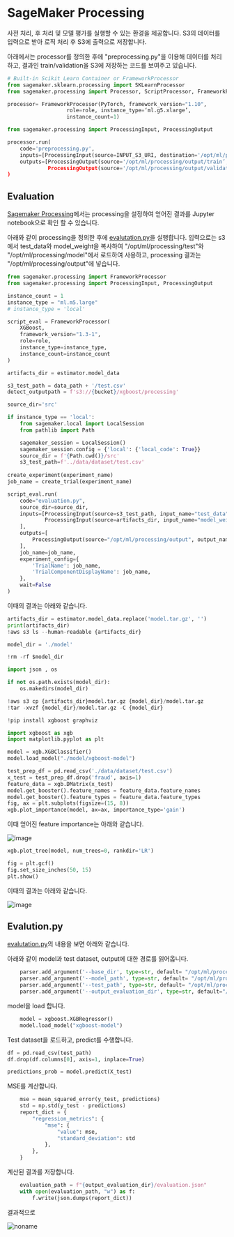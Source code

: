 # SageMaker Processing

사전 처리, 후 처리 및 모델 평가를 실행할 수 있는 환경을 제공합니다. S3의 데이터를 입력으로 받아 로직 처리 후 S3에 출력으로 저장합니다.

아래에서는 processor를 정의한 후에 "preprocessing.py"을 이용해 데이터를 처리하고, 결과인 train/validation을 S3에 저장하는 코드를 보여주고 있습니다. 

```python
# Built-in Scikit Learn Container or FrameworkProcessor
from sagemaker.sklearn.processing import SKLearnProcessor
from sagemaker.processing import Processor, ScriptProcessor, FrameworkProcessor

processor= FrameworkProcessor(PyTorch, framework_version="1.10", 
				   role=role, instance_type=‘ml.g5.xlarge’, 
				   instance_count=1)

from sagemaker.processing import ProcessingInput, ProcessingOutput

processor.run(
    code='preprocessing.py',
    inputs=[ProcessingInput(source=INPUT_S3_URI, destination='/opt/ml/processing/input')],
    outputs=[ProcessingOutput(source='/opt/ml/processing/output/train’, destination=OUTPUT_S3_URI_1),
             ProcessingOutput(source='/opt/ml/processing/output/validation’, destination=OUTPUT_S3_URI_2)]
)
```

## Evaluation

[Sagemaker Processing](https://github.com/kyopark2014/aws-sagemaker/blob/main/training-basic/training-processing.ipynb)에서는 processing을 설정하여 얻어진 결과를 Jupyter notebook으로 확인 할 수 있습니다. 

아래와 같이 processing을 정의한 후에 [evalutation.py](https://github.com/kyopark2014/aws-sagemaker/blob/main/training-basic/src/evaluation.py)을 실행합니다. 입력으로는 s3에서 test_data와 model_weight을 복사하여 "/opt/ml/processing/test"와 "/opt/ml/processing/model"에서 로드하여 사용하고, processing 결과는 "/opt/ml/processing/output"에 넣습니다. 
	    
```python
from sagemaker.processing import FrameworkProcessor
from sagemaker.processing import ProcessingInput, ProcessingOutput

instance_count = 1
instance_type = "ml.m5.large"
# instance_type = 'local'

script_eval = FrameworkProcessor(
    XGBoost,
    framework_version="1.3-1",
    role=role,
    instance_type=instance_type,
    instance_count=instance_count
)

artifacts_dir = estimator.model_data

s3_test_path = data_path + '/test.csv'
detect_outputpath = f's3://{bucket}/xgboost/processing'

source_dir='src'

if instance_type == 'local':
    from sagemaker.local import LocalSession
    from pathlib import Path

    sagemaker_session = LocalSession()
    sagemaker_session.config = {'local': {'local_code': True}}
    source_dir = f'{Path.cwd()}/src'
    s3_test_path=f'../data/dataset/test.csv'
    
create_experiment(experiment_name)
job_name = create_trial(experiment_name)

script_eval.run(
    code="evaluation.py",
    source_dir=source_dir,
    inputs=[ProcessingInput(source=s3_test_path, input_name="test_data", destination="/opt/ml/processing/test"),
            ProcessingInput(source=artifacts_dir, input_name="model_weight", destination="/opt/ml/processing/model")
    ],
    outputs=[
        ProcessingOutput(source="/opt/ml/processing/output", output_name='evaluation', destination=detect_outputpath + "/" + job_name),
    ],
    job_name=job_name,
    experiment_config={
        'TrialName': job_name,
        'TrialComponentDisplayName': job_name,
    },
    wait=False
)
```

이때의 결과는 아래와 같습니다. 

```python
artifacts_dir = estimator.model_data.replace('model.tar.gz', '')
print(artifacts_dir)
!aws s3 ls --human-readable {artifacts_dir}

model_dir = './model'

!rm -rf $model_dir

import json , os

if not os.path.exists(model_dir):
    os.makedirs(model_dir)

!aws s3 cp {artifacts_dir}model.tar.gz {model_dir}/model.tar.gz
!tar -xvzf {model_dir}/model.tar.gz -C {model_dir}

!pip install xgboost graphviz

import xgboost as xgb
import matplotlib.pyplot as plt

model = xgb.XGBClassifier()
model.load_model("./model/xgboost-model")

test_prep_df = pd.read_csv('./data/dataset/test.csv')
x_test = test_prep_df.drop('fraud', axis=1)
feature_data = xgb.DMatrix(x_test)
model.get_booster().feature_names = feature_data.feature_names
model.get_booster().feature_types = feature_data.feature_types
fig, ax = plt.subplots(figsize=(15, 8))
xgb.plot_importance(model, ax=ax, importance_type='gain')
```

이때 얻어진 feature importance는 아래와 같습니다.

![image](https://user-images.githubusercontent.com/52392004/190893110-1f3ce6f9-2f24-46b4-ae27-4b9a9d5dacd3.png)


```python
xgb.plot_tree(model, num_trees=0, rankdir='LR')

fig = plt.gcf()
fig.set_size_inches(50, 15)
plt.show()
````

이때의 결과는 아래와 같습니다. 

![image](https://user-images.githubusercontent.com/52392004/190893129-6ca3d28e-74cb-4fbf-9203-23bc4a544924.png)

## Evalution.py 

[evalutation.py](https://github.com/kyopark2014/aws-sagemaker/blob/main/training-basic/src/evaluation.py)의 내용을 보면 아래와 같습니다. 

아래와 같이 model과 test dataset, output에 대한 경로를 읽어옵니다.

```python
    parser.add_argument('--base_dir', type=str, default= "/opt/ml/processing")    
    parser.add_argument('--model_path', type=str, default= "/opt/ml/processing/model/model.tar.gz")
    parser.add_argument('--test_path', type=str, default= "/opt/ml/processing/test/test.csv")
    parser.add_argument('--output_evaluation_dir', type=str, default="/opt/ml/processing/output")
```    

model을 load 합니다. 

```python
    model = xgboost.XGBRegressor()
    model.load_model("xgboost-model")
````

Test dataset을 로드하고, predict를 수행합니다. 

```python
df = pd.read_csv(test_path)
df.drop(df.columns[0], axis=1, inplace=True)

predictions_prob = model.predict(X_test)
```


MSE를 계산합니다. 

```python
    mse = mean_squared_error(y_test, predictions)
    std = np.std(y_test - predictions)
    report_dict = {
        "regression_metrics": {
            "mse": {
                "value": mse,
                "standard_deviation": std
            },
        },
    }
```    

계산된 결과를 저장합니다. 

```python
    evaluation_path = f"{output_evaluation_dir}/evaluation.json"
    with open(evaluation_path, "w") as f:
        f.write(json.dumps(report_dict))	
```

결과적으로 

![noname](https://user-images.githubusercontent.com/52392004/190893891-3be9aff3-e8cb-4461-9394-751c3e8b953c.png)

	
